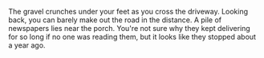 The gravel crunches under your feet as you cross the driveway.
Looking back, you can barely make out the road in the distance.
A pile of newspapers lies near the porch.
You're not sure why they kept delivering for so long
if no one was reading them, but it looks like they stopped
about a year ago.
